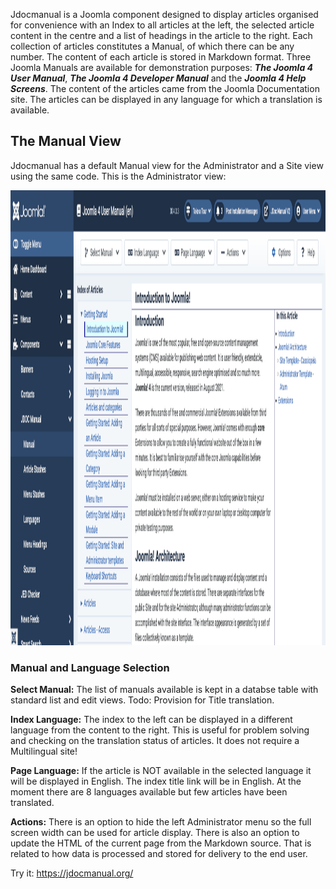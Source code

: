 <!-- Filename: Introduction_to_Jdocmanual / Display title: Introduction to Jdocmanual -->

Jdocmanual is a Joomla component designed to display articles organised for 
convenience with an Index to all articles at the left, the selected article 
content in the centre and a list of headings in the article to the right. Each 
collection of articles constitutes a Manual, of which there can be any number. 
The content of each article is stored in Markdown format. Three Joomla Manuals 
are available for demonstration purposes: ***The Joomla 4 User Manual***, 
***The Joomla 4 Developer Manual*** and the ***Joomla 4 Help Screens***. 
The content of the articles came from the Joomla Documentation site. The 
articles can be displayed in any language for which a translation is available. 

## The Manual View

Jdocmanual has a default Manual view for the Administrator and a Site view 
using the same code. This is the Administrator view:

<img src="./images/manuals/docs/en/jdocmanual/jdocmanual.png" 
class="screenshot" alt="manual view" title="The Jdocmanual Manual View" 
width=1440 height=728>

### Manual and Language Selection 

**Select Manual:** The list of manuals available is kept in a databse table 
with standard list and edit views. Todo: Provision for Title translation.

**Index Language:** The index to the left can be displayed in a different 
language from the content to the right. This is useful for problem solving 
and checking on the translation status of articles. It does not require a 
Multilingual site!

**Page Language:** If the article is NOT available in the selected language 
it will be displayed in English. The index title link will be in English. At 
the moment there are 8 languages available but few articles have been 
translated.

**Actions:** There is an option to hide the left Administrator menu so the 
full screen width can be used for article display. There is also an option 
to update the HTML of the current page from the Markdown source. That is 
related to how data is processed and stored for delivery to the end user.

Try it: https://jdocmanual.org/
